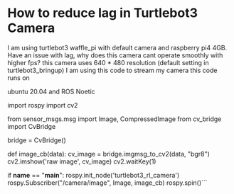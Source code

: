 
# How to reduce lag in Turtlebot3 Camera

I am using turtlebot3 waffle_pi with default camera and raspberry pi4 4GB.
Have an issue with lag,
why does this camera cant operate smoothly with higher fps?
this camera uses 640 * 480 resolution (default setting in turtlebot3_bringup)
I am using this code to stream my camera
this code runs on

ubuntu 20.04 and ROS Noetic


import rospy
import cv2


from sensor_msgs.msg import Image, CompressedImage
from cv_bridge import CvBridge

bridge = CvBridge()

def image_cb(data):
    cv_image = bridge.imgmsg_to_cv2(data, "bgr8")
    cv2.imshow('raw image', cv_image)
    cv2.waitKey(1)

if __name__ == "__main__":
    rospy.init_node('turtlebot3_rl_camera')
    rospy.Subscriber("/camera/image", Image, image_cb)
    rospy.spin()```




        